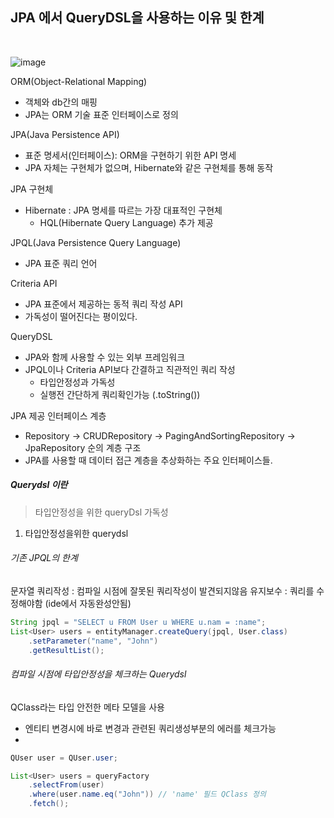 ## JPA 에서 QueryDSL을 사용하는 이유 및 한계

<br>

![image](https://github.com/user-attachments/assets/8de07e70-a74c-4670-b144-e3e16edf00a8)


ORM(Object-Relational Mapping)
- 객체와 db간의 매핑
- JPA는 ORM 기술 표준 인터페이스로 정의

JPA(Java Persistence API)
- 표준 명세서(인터페이스): ORM을 구현하기 위한 API 명세
- JPA 자체는 구현체가 없으며, Hibernate와 같은 구현체를 통해 동작

JPA 구현체
- Hibernate : JPA 명세를 따르는 가장 대표적인 구현체
    - HQL(Hibernate Query Language) 추가 제공

JPQL(Java Persistence Query Language)
- JPA 표준 쿼리 언어

Criteria API
- JPA 표준에서 제공하는 동적 쿼리 작성 API
- 가독성이 떨어진다는 평이있다.

QueryDSL
- JPA와 함께 사용할 수 있는 외부 프레임워크
- JPQL이나 Criteria API보다 간결하고 직관적인 쿼리 작성
    - 타입안정성과 가독성
    - 실행전 간단하게 쿼리확인가능 (.toString())

JPA 제공 인터페이스 계층
- Repository → CRUDRepository → PagingAndSortingRepository → JpaRepository 순의 계층 구조
- JPA를 사용할 때 데이터 접근 계층을 추상화하는 주요 인터페이스들.



##### Querydsl 이란

> 타입안정성을 위한 queryDsl
> 가독성

1) 타입안정성을위한 querydsl
   
###### 기존 JPQL의 한계

문자열  쿼리작성 : 컴파일 시점에 잘못된 쿼리작성이 발견되지않음
유지보수 : 쿼리를 수정해야함 (ide에서 자동완성안됨)

```JAVA
String jpql = "SELECT u FROM User u WHERE u.nam = :name"; 
List<User> users = entityManager.createQuery(jpql, User.class)
    .setParameter("name", "John")
    .getResultList();
```
###### 컴파일 시점에 타입안정성을 체크하는 Querydsl

QClass라는 타입 안전한 메타 모델을 사용 
- 엔티티 변경시에 바로 변경과 관련된 쿼리생성부분의 에러를 체크가능
- 

```JAVA
QUser user = QUser.user;

List<User> users = queryFactory
    .selectFrom(user)
    .where(user.name.eq("John")) // 'name' 필드 QClass 정의
    .fetch();

```
